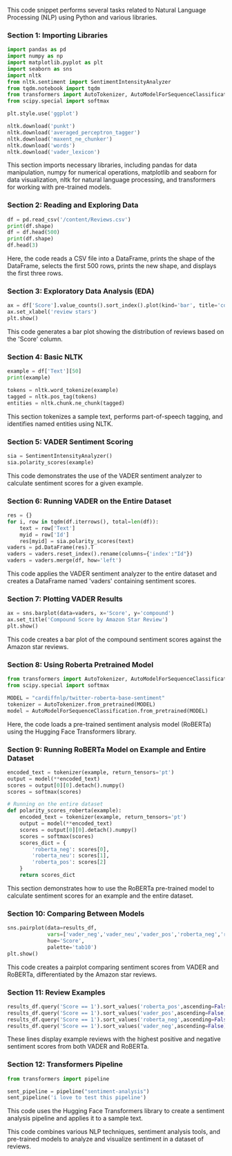 This code snippet performs several tasks related to Natural Language Processing (NLP) using Python and various libraries.
### Section 1: Importing Libraries
```python
import pandas as pd
import numpy as np
import matplotlib.pyplot as plt
import seaborn as sns
import nltk
from nltk.sentiment import SentimentIntensityAnalyzer
from tqdm.notebook import tqdm
from transformers import AutoTokenizer, AutoModelForSequenceClassification
from scipy.special import softmax

plt.style.use('ggplot')

nltk.download('punkt')
nltk.download('averaged_perceptron_tagger')
nltk.download('maxent_ne_chunker')
nltk.download('words')
nltk.download('vader_lexicon')
```

This section imports necessary libraries, including pandas for data manipulation, numpy for numerical operations, matplotlib and seaborn for data visualization, nltk for natural language processing, and transformers for working with pre-trained models.

### Section 2: Reading and Exploring Data
```python
df = pd.read_csv('/content/Reviews.csv')
print(df.shape)
df = df.head(500)
print(df.shape)
df.head(3)
```

Here, the code reads a CSV file into a DataFrame, prints the shape of the DataFrame, selects the first 500 rows, prints the new shape, and displays the first three rows.

### Section 3: Exploratory Data Analysis (EDA)
```python
ax = df['Score'].value_counts().sort_index().plot(kind='bar', title='count of reviews by stars')
ax.set_xlabel('review stars')
plt.show()
```

This code generates a bar plot showing the distribution of reviews based on the 'Score' column.

### Section 4: Basic NLTK
```python
example = df['Text'][50]
print(example)

tokens = nltk.word_tokenize(example)
tagged = nltk.pos_tag(tokens)
entities = nltk.chunk.ne_chunk(tagged)
```

This section tokenizes a sample text, performs part-of-speech tagging, and identifies named entities using NLTK.

### Section 5: VADER Sentiment Scoring
```python
sia = SentimentIntensityAnalyzer()
sia.polarity_scores(example)
```

This code demonstrates the use of the VADER sentiment analyzer to calculate sentiment scores for a given example.

### Section 6: Running VADER on the Entire Dataset
```python
res = {}
for i, row in tqdm(df.iterrows(), total=len(df)):
    text = row['Text']
    myid = row['Id']
    res[myid] = sia.polarity_scores(text)
vaders = pd.DataFrame(res).T
vaders = vaders.reset_index().rename(columns={'index':"Id"})
vaders = vaders.merge(df, how='left')
```

This code applies the VADER sentiment analyzer to the entire dataset and creates a DataFrame named 'vaders' containing sentiment scores.

### Section 7: Plotting VADER Results
```python
ax = sns.barplot(data=vaders, x='Score', y='compound')
ax.set_title('Compound Score by Amazon Star Review')
plt.show()
```

This code creates a bar plot of the compound sentiment scores against the Amazon star reviews.

### Section 8: Using Roberta Pretrained Model
```python
from transformers import AutoTokenizer, AutoModelForSequenceClassification
from scipy.special import softmax

MODEL = "cardiffnlp/twitter-roberta-base-sentiment"
tokenizer = AutoTokenizer.from_pretrained(MODEL)
model = AutoModelForSequenceClassification.from_pretrained(MODEL)
```

Here, the code loads a pre-trained sentiment analysis model (RoBERTa) using the Hugging Face Transformers library.

### Section 9: Running RoBERTa Model on Example and Entire Dataset
```python
encoded_text = tokenizer(example, return_tensors='pt')
output = model(**encoded_text)
scores = output[0][0].detach().numpy()
scores = softmax(scores)

# Running on the entire dataset
def polarity_scores_roberta(example):
    encoded_text = tokenizer(example, return_tensors='pt')
    output = model(**encoded_text)
    scores = output[0][0].detach().numpy()
    scores = softmax(scores)
    scores_dict = {
        'roberta_neg': scores[0],
        'roberta_neu': scores[1],
        'roberta_pos': scores[2]
    }
    return scores_dict
```

This section demonstrates how to use the RoBERTa pre-trained model to calculate sentiment scores for an example and the entire dataset.

### Section 10: Comparing Between Models
```python
sns.pairplot(data=results_df,
             vars=['vader_neg','vader_neu','vader_pos','roberta_neg','roberta_neu','roberta_pos'],
             hue='Score',
             palette='tab10')
plt.show()
```

This code creates a pairplot comparing sentiment scores from VADER and RoBERTa, differentiated by the Amazon star reviews.

### Section 11: Review Examples
```python
results_df.query('Score == 1').sort_values('roberta_pos',ascending=False)['Text'].values[0]
results_df.query('Score == 1').sort_values('vader_pos',ascending=False)['Text'].values[0]
results_df.query('Score == 1').sort_values('roberta_neg',ascending=False)['Text'].values[0]
results_df.query('Score == 1').sort_values('vader_neg',ascending=False)['Text'].values[0]
```

These lines display example reviews with the highest positive and negative sentiment scores from both VADER and RoBERTa.

### Section 12: Transformers Pipeline
```python
from transformers import pipeline

sent_pipeline = pipeline("sentiment-analysis")
sent_pipeline('i love to test this pipeline')
```

This code uses the Hugging Face Transformers library to create a sentiment analysis pipeline and applies it to a sample text.

This code combines various NLP techniques, sentiment analysis tools, and pre-trained models to analyze and visualize sentiment in a dataset of reviews.
